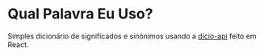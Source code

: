 # Qual Palavra Eu Uso?

Simples dicionário de significados e sinônimos usando a [dicio-api](https://github.com/ThiagoNelsi/dicio-api) feito em React.